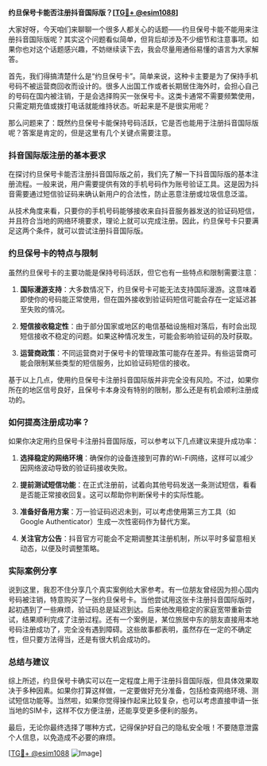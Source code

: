 **约旦保号卡能否注册抖音国际版？[[TG💪+ @esim1088](https://t.me/s/esim1088)]**

大家好呀，今天咱们来聊聊一个很多人都关心的话题——约旦保号卡能不能用来注册抖音国际版呢？其实这个问题看似简单，但背后却涉及不少细节和注意事项。如果你也对这个话题感兴趣，不妨继续读下去，我会尽量用通俗易懂的语言为大家解答。

首先，我们得搞清楚什么是“约旦保号卡”。简单来说，这种卡主要是为了保持手机号码不被运营商回收而设计的。很多人出国工作或者长期居住海外时，会担心自己的号码在国内被注销，于是会选择购买一张保号卡。这类卡通常不需要频繁使用，只需定期充值或拨打电话就能维持状态。听起来是不是很实用呢？

那么问题来了：既然约旦保号卡能保持号码活跃，它是否也能用于注册抖音国际版呢？答案是肯定的，但是这里有几个关键点需要注意。

### 抖音国际版注册的基本要求

在探讨约旦保号卡能否注册抖音国际版之前，我们先了解一下抖音国际版的基本注册流程。一般来说，用户需要提供有效的手机号码作为账号验证工具。这是因为抖音需要通过短信验证码来确认新用户的合法性，防止恶意注册或垃圾信息泛滥。

从技术角度来看，只要你的手机号码能够接收来自抖音服务器发送的验证码短信，并且符合当地的网络环境要求，理论上就可以完成注册。因此，约旦保号卡只要满足这两个条件，就可以尝试注册抖音国际版。

### 约旦保号卡的特点与限制

虽然约旦保号卡的主要功能是保持号码活跃，但它也有一些特点和限制需要注意：

1. **国际漫游支持**：大多数情况下，约旦保号卡可能无法支持国际漫游。这意味着即使你的号码能正常使用，但在国外接收到验证码短信可能会存在一定延迟甚至失败的情况。
   
2. **短信接收稳定性**：由于部分国家或地区的电信基础设施相对落后，有时会出现短信接收不稳定的问题。如果这种情况发生，可能会影响验证码的及时获取。

3. **运营商政策**：不同运营商对于保号卡的管理政策可能存在差异。有些运营商可能会限制某些类型的短信服务，比如验证码短信的接收。

基于以上几点，使用约旦保号卡注册抖音国际版并非完全没有风险。不过，如果你所在的地区信号良好，且保号卡本身没有特别的限制，那么还是有机会顺利注册成功的。

### 如何提高注册成功率？

如果你决定用约旦保号卡注册抖音国际版，可以参考以下几点建议来提升成功率：

1. **选择稳定的网络环境**：确保你的设备连接到可靠的Wi-Fi网络，这样可以减少因网络波动导致的验证码接收失败。

2. **提前测试短信功能**：在正式注册前，试着向其他号码发送一条测试短信，看看是否能正常接收回复。这可以帮助你判断保号卡的实际性能。

3. **准备好备用方案**：万一验证码迟迟未到，可以考虑使用第三方工具（如Google Authenticator）生成一次性密码作为替代方案。

4. **关注官方公告**：抖音官方可能会不定期调整其注册机制，所以平时多留意相关动态，以便及时调整策略。

### 实际案例分享

说到这里，我忍不住分享几个真实案例给大家参考。有一位朋友曾经因为担心国内号码被注销，特意购买了一张约旦保号卡。当他尝试用这张卡注册抖音国际版时，起初遇到了一些麻烦，验证码总是延迟到达。后来他改用稳定的家庭宽带重新尝试，结果顺利完成了注册过程。还有一个案例是，某位旅居中东的朋友直接用本地号码注册成功了，完全没有遇到障碍。这些故事都表明，虽然存在一定的不确定性，但只要方法得当，还是有很大机会成功的。

### 总结与建议

综上所述，约旦保号卡确实可以在一定程度上用于注册抖音国际版，但具体效果取决于多种因素。如果你打算这样做，一定要做好充分准备，包括检查网络环境、测试短信功能等。当然啦，如果你觉得操作起来比较复杂，也可以考虑直接申请一张当地的SIM卡，这样不仅方便注册，还能享受更多便利的服务。

最后，无论你最终选择了哪种方式，记得保护好自己的隐私安全哦！不要随意泄露个人信息，以免造成不必要的麻烦。

[[TG💪+ @esim1088](https://t.me/s/esim1088) ![Image](https://i.postimg.cc/4NQfJmqS/Snipaste-2025-05-13-00-14-12.png)]